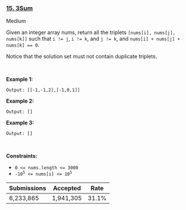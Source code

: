 ### [15. 3Sum](https://leetcode.com/problems/3sum)

Medium

Given an integer array nums, return all the triplets `` [nums[i], nums[j], nums[k]] `` such that `` i != j ``, `` i != k ``, and `` j != k ``, and `` nums[i] + nums[j] + nums[k] == 0 ``.

Notice that the solution set must not contain duplicate triplets.

 

__Example 1:__

```Input: nums = [-1,0,1,2,-1,-4]
Output: [[-1,-1,2],[-1,0,1]]
```

__Example 2:__

```Input: nums = []
Output: []
```

__Example 3:__

```Input: nums = [0]
Output: []
```

 

__Constraints:__

*   `` 0 <= nums.length <= 3000 ``
*   <code>-10<sup>5</sup> <= nums[i] <= 10<sup>5</sup></code>

| Submissions    | Accepted     | Rate   |
| -------------- | ------------ | ------ |
| 6,233,865 | 1,941,305 | 31.1% |